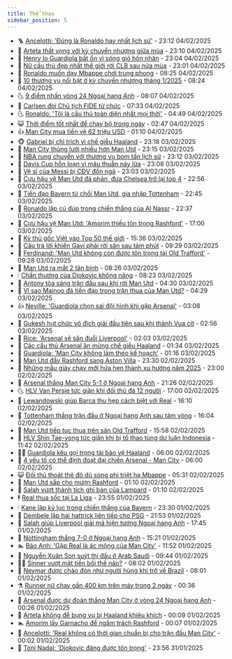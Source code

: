 ```yaml
---
title: Thể thao
sidebar_position: 5
---
```


<!-- vnexpress-the-thao:START -->
- 🪜 [Ancelotti: &#39;Đúng là Ronaldo hay nhất lịch sử&#39;](https://vnexpress.net/ancelotti-dung-la-ronaldo-hay-nhat-lich-su-4845833.html) - 23:12 04/02/2025
- 🦩 [Arteta thất vọng với kỳ chuyển nhượng giữa mùa](https://vnexpress.net/arteta-that-vong-voi-ky-chuyen-nhuong-giua-mua-4845851.html) - 23:10 04/02/2025
- 🧰 [Henry lo Guardiola bất ổn vì sóng gió hôn nhân](https://vnexpress.net/henry-lo-guardiola-bat-on-vi-song-gio-hon-nhan-4845852.html) - 23:04 04/02/2025
- 🤗 [Nữ cầu thủ đẹp nhất thế giới rời CLB sau nửa mùa](https://vnexpress.net/nu-cau-thu-dep-nhat-the-gioi-roi-clb-sau-nua-mua-4845856.html) - 23:01 04/02/2025
- 🥳 [Ronaldo muốn dạy Mbappe chơi trung phong](https://vnexpress.net/ronaldo-muon-day-mbappe-choi-trung-phong-4845390.html) - 08:25 04/02/2025
- 🦣 [10 thương vụ nổi bật ở kỳ chuyển nhượng tháng 1/2025](https://vnexpress.net/10-thuong-vu-noi-bat-o-ky-chuyen-nhuong-thang-1-2025-4845575.html) - 08:24 04/02/2025
- 🌜 [9 điểm nhấn vòng 24 Ngoại hạng Anh](https://vnexpress.net/9-diem-nhan-vong-24-ngoai-hang-anh-4845429.html) - 08:07 04/02/2025
- 🫶 [Carlsen đòi Chủ tịch FIDE từ chức](https://vnexpress.net/carlsen-doi-chu-tich-fide-tu-chuc-4845686.html) - 07:33 04/02/2025
- 🌜 [Ronaldo: &#39;Tôi là cầu thủ toàn diện nhất mọi thời&#39;](https://vnexpress.net/ronaldo-toi-la-cau-thu-toan-dien-nhat-moi-thoi-4845459.html) - 04:49 04/02/2025
- 😺 [Thời điểm tốt nhất để chạy bộ trong ngày](https://vnexpress.net/thoi-diem-tot-nhat-de-chay-bo-trong-ngay-4845504.html) - 02:47 04/02/2025
- 👍 [Man City mua tiền vệ 62 triệu USD](https://vnexpress.net/man-city-mua-tien-ve-62-trieu-usd-4845453.html) - 01:10 04/02/2025
- 🐵 [Gabriel bị chỉ trích vì chế giễu Haaland](https://vnexpress.net/gabriel-bi-chi-trich-vi-che-gieu-haaland-4845425.html) - 23:18 03/02/2025
- 💫 [Man City thủng lưới nhiều hơn Man Utd](https://vnexpress.net/man-city-thung-luoi-nhieu-hon-man-utd-4845447.html) - 23:15 03/02/2025
- 🦆 [NBA rung chuyển với thương vụ bom tấn lịch sử](https://vnexpress.net/nba-rung-chuyen-voi-thuong-vu-bom-tan-lich-su-4845439.html) - 23:12 03/02/2025
- 🙉 [Davis Cup hỗn loạn vì mâu thuẫn nảy lửa](https://vnexpress.net/davis-cup-hon-loan-vi-mau-thuan-nay-lua-4845441.html) - 23:08 03/02/2025
- 📝 [Vệ sĩ của Messi bị CĐV đốn ngã](https://vnexpress.net/ve-si-cua-messi-bi-cdv-don-nga-4845444.html) - 23:03 03/02/2025
- 💯 [Cựu hậu vệ Man Utd đá phản, đưa Chelsea trở lại top 4](https://vnexpress.net/cuu-hau-ve-man-utd-da-phan-dua-chelsea-tro-lai-top-4-4845446.html) - 22:56 03/02/2025
- 🌈 [Tiền đạo Bayern từ chối Man Utd, gia nhập Tottenham](https://vnexpress.net/tien-dao-bayern-tu-choi-man-utd-gia-nhap-tottenham-4845443.html) - 22:45 03/02/2025
- 🦩 [Ronaldo lập cú đúp trong chiến thắng của Al Nassr](https://vnexpress.net/ronaldo-lap-cu-dup-trong-chien-thang-cua-al-nassr-4845442.html) - 22:37 03/02/2025
- 🐲 [Cựu hậu vệ Man Utd: &#39;Amorim thiếu tôn trọng Rashford&#39;](https://vnexpress.net/cuu-hau-ve-man-utd-amorim-thieu-ton-trong-rashford-4845414.html) - 17:00 03/02/2025
- 🌁 [Kỳ thủ gốc Việt vào Top 50 thế giới](https://vnexpress.net/ky-thu-goc-viet-vao-top-50-the-gioi-4845192.html) - 15:36 03/02/2025
- 💯 [Câu trả lời khiến Gavi phải rời sân sau tám phút](https://vnexpress.net/cau-tra-loi-khien-gavi-phai-roi-san-sau-tam-phut-4845288.html) - 09:29 03/02/2025
- 🌝 [Ferdinand: &#39;Man Utd không còn được tôn trọng tại Old Trafford&#39;](https://vnexpress.net/ferdinand-man-utd-khong-con-duoc-ton-trong-tai-old-trafford-4845232.html) - 09:28 03/02/2025
- 🤖 [Man Utd ra mắt 2 tân binh](https://vnexpress.net/man-utd-ra-mat-2-tan-binh-4845272.html) - 08:26 03/02/2025
- 🕯 [Chấn thương của Djokovic không nặng](https://vnexpress.net/chan-thuong-cua-djokovic-khong-nang-4845311.html) - 08:23 03/02/2025
- 🧰 [Antony tỏa sáng trận đầu sau khi rời Man Utd](https://vnexpress.net/antony-toa-sang-tran-dau-sau-khi-roi-man-utd-4845233.html) - 04:30 03/02/2025
- 🥳 [Vì sao Mainoo đá tiền đạo trong trận thua của Man Utd?](https://vnexpress.net/vi-sao-mainoo-da-tien-dao-trong-tran-thua-cua-man-utd-4845251.html) - 04:29 03/02/2025
- 👍 [Neville: &#39;Guardiola chọn sai đội hình khi gặp Arsenal&#39;](https://vnexpress.net/neville-guardiola-chon-sai-doi-hinh-khi-gap-arsenal-4845140.html) - 03:08 03/02/2025
- 💪 [Gukesh hụt chức vô địch giải đầu tiên sau khi thành Vua cờ](https://vnexpress.net/gukesh-hut-chuc-vo-dich-giai-dau-tien-sau-khi-thanh-vua-co-4845163.html) - 02:56 03/02/2025
- 👹 [Rice: &#39;Arsenal sẽ săn đuổi Liverpool&#39;](https://vnexpress.net/rice-arsenal-se-san-duoi-liverpool-4845141.html) - 02:03 03/02/2025
- 🧰 [Các cầu thủ Arsenal ăn mừng chế giễu Haaland](https://vnexpress.net/cac-cau-thu-arsenal-an-mung-che-gieu-haaland-4845094.html) - 01:34 03/02/2025
- 🚀 [Guardiola: &#39;Man City không làm theo kế hoạch&#39;](https://vnexpress.net/guardiola-man-city-khong-lam-theo-ke-hoach-4845118.html) - 01:16 03/02/2025
- 🎃 [Man Utd đẩy Rashford sang Aston Villa](https://vnexpress.net/man-utd-day-rashford-sang-aston-villa-4845090.html) - 23:30 02/02/2025
- 🧰 [Những mẫu giày chạy mới hứa hẹn thành xu hướng năm 2025](https://vnexpress.net/nhung-mau-giay-chay-moi-hua-hen-thanh-xu-huong-nam-2025-4845043.html) - 23:00 02/02/2025
- 👀 [Arsenal thắng Man City 5-1 ở Ngoại hạng Anh](https://vnexpress.net/arsenal-thang-man-city-5-1-o-ngoai-hang-anh-4845081.html) - 21:26 02/02/2025
- 🌜 [HLV Van Persie tức giận khi đối thủ đá 12 người](https://vnexpress.net/hlv-van-persie-tuc-gian-khi-doi-thu-da-12-nguoi-4845039.html) - 17:00 02/02/2025
- 🫶 [Lewandowski giúp Barca thu hẹp cách biệt với Real](https://vnexpress.net/lewandowski-giup-barca-thu-hep-cach-biet-voi-real-4845056.html) - 16:10 02/02/2025
- 🦄 [Tottenham thắng trận đầu ở Ngoại hạng Anh sau tám vòng](https://vnexpress.net/tottenham-thang-tran-dau-o-ngoai-hang-anh-sau-tam-vong-4845076.html) - 16:04 02/02/2025
- 🥳 [Man Utd tiếp tục thua trên sân Old Trafford](https://vnexpress.net/man-utd-tiep-tuc-thua-tren-san-old-trafford-4845074.html) - 15:58 02/02/2025
- 🐲 [HLV Shin Tae-yong tức giận khi bị tố thao túng dư luận Indonesia](https://vnexpress.net/hlv-shin-tae-yong-tuc-gian-khi-bi-to-thao-tung-du-luan-indonesia-4845035.html) - 11:42 02/02/2025
- 🧑‍🏫 [Guardiola kêu gọi trọng tài bảo vệ Haaland](https://vnexpress.net/guardiola-keu-goi-trong-tai-bao-ve-haaland-4844969.html) - 06:00 02/02/2025
- 🤔 [4 yếu tố có thể định đoạt đại chiến Arsenal - Man City](https://vnexpress.net/4-yeu-to-co-the-dinh-doat-dai-chien-arsenal-man-city-4844707.html) - 06:00 02/02/2025
- 😺 [Đối thủ thoát thẻ đỏ dù song phi triệt hạ Mbappe](https://vnexpress.net/doi-thu-thoat-the-do-du-song-phi-triet-ha-mbappe-4844939.html) - 05:31 02/02/2025
- 💪 [Man Utd sắp cho mượn Rashford](https://vnexpress.net/man-utd-sap-cho-muon-rashford-4844899.html) - 01:10 02/02/2025
- 💼 [Salah vượt thành tích ghi bàn của Lampard](https://vnexpress.net/salah-vuot-thanh-tich-ghi-ban-cua-lampard-4844895.html) - 01:10 02/02/2025
- 🕴 [Real thua sốc tại La Liga](https://vnexpress.net/real-thua-soc-tai-la-liga-4844904.html) - 23:55 01/02/2025
- 🕯 [Kane lập kỷ lục trong chiến thắng của Bayern](https://vnexpress.net/kane-lap-ky-luc-trong-chien-thang-cua-bayern-4844892.html) - 23:30 01/02/2025
- 📝 [Dembele lập hai hattrick liên tiếp cho PSG](https://vnexpress.net/dembele-lap-hai-hattrick-lien-tiep-cho-psg-4844893.html) - 21:53 01/02/2025
- 🧐 [Salah giúp Liverpool giải mã hiện tượng Ngoại hạng Anh](https://vnexpress.net/salah-giup-liverpool-giai-ma-hien-tuong-ngoai-hang-anh-4844889.html) - 17:45 01/02/2025
- 🙉 [Nottingham thắng 7-0 ở Ngoại hạng Anh](https://vnexpress.net/nottingham-thang-7-0-o-ngoai-hang-anh-4844877.html) - 15:21 01/02/2025
- 🏊 [Báo Anh: &#39;Gặp Real là ác mộng của Man City&#39;](https://vnexpress.net/bao-anh-gap-real-la-ac-mong-cua-man-city-4844852.html) - 11:52 01/02/2025
- 🌊 [Nguyễn Xuân Son suýt thi đấu ở Arab Saudi](https://vnexpress.net/nguyen-xuan-son-suyt-thi-dau-o-arab-saudi-4844842.html) - 09:44 01/02/2025
- 👨‍🏫 [Sinner vượt mặt tiền bối thế nào?](https://vnexpress.net/sinner-vuot-mat-tien-boi-the-nao-4844648.html) - 08:02 01/02/2025
- 🥷 [Neymar được chào đón như người hùng khi trở về Brazil](https://vnexpress.net/neymar-duoc-chao-don-nhu-nguoi-hung-khi-tro-ve-brazil-4844780.html) - 08:01 01/02/2025
- ⚗️ [Runner nữ chạy gần 400 km trên máy trong 2 ngày](https://vnexpress.net/runner-nu-chay-gan-400-km-tren-may-trong-2-ngay-4844672.html) - 00:36 01/02/2025
- 🌮 [Arsenal được dự đoán thắng Man City ở vòng 24 Ngoại hạng Anh](https://vnexpress.net/arsenal-duoc-du-doan-thang-man-city-o-vong-24-ngoai-hang-anh-4844650.html) - 00:26 01/02/2025
- 🤩 [Arteta không để bụng vụ bị Haaland khiêu khích](https://vnexpress.net/arteta-khong-de-bung-vu-bi-haaland-khieu-khich-4844701.html) - 00:09 01/02/2025
- 🏊 [Amorim lấy Garnacho để ngầm trách Rashford](https://vnexpress.net/amorim-lay-garnacho-de-ngam-trach-rashford-4844703.html) - 00:07 01/02/2025
- 🐎 [Ancelotti: &#39;Real không có thời gian chuẩn bị cho trận đấu Man City&#39;](https://vnexpress.net/ancelotti-real-khong-co-thoi-gian-chuan-bi-cho-tran-dau-man-city-4844695.html) - 00:02 01/02/2025
- 💫 [Toni Nadal: &#39;Djokovic đáng được tôn trọng&#39;](https://vnexpress.net/toni-nadal-djokovic-dang-duoc-ton-trong-4844651.html) - 23:56 31/01/2025<!-- vnexpress-the-thao:END -->

